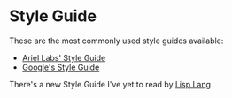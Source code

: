 
# Style Guide

These are the most commonly used style guides available:

- [Ariel Labs' Style Guide](http://labs.ariel-networks.com/cl-style-guide.html)
- [Google's Style Guide](https://google.github.io/styleguide/lispguide.xml)

There's a new Style Guide I've yet to read by [Lisp Lang](https://lisp-lang.org/style-guide/)
